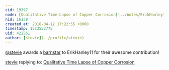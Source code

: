 ```yaml
---
cid: 19397
node: [Qualitative Time Lapse of Copper Corrosion](../notes/ErikHanley11/04-12-2018/qualitative-time-lapse-of-copper-corrosion)
nid: 16138
created_at: 2018-04-12 17:22:55 +0000
timestamp: 1523553775
uid: 422561
author: [stevie](../profile/stevie)
---
```


[@stevie](/profile/stevie) awards a <a href="//publiclab.org/wiki/barnstars">barnstar</a> to ErikHanley11 for their awesome contribution!

[stevie](../profile/stevie) replying to: [Qualitative Time Lapse of Copper Corrosion](../notes/ErikHanley11/04-12-2018/qualitative-time-lapse-of-copper-corrosion)

